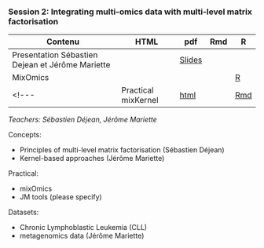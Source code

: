 ### Session 2: Integrating multi-omics data with multi-level matrix factorisation
        
| Contenu | HTML | pdf | Rmd | R |
|--------------------------------------------------|------|------|-----|-----|
| Presentation Sébastien Dejean et Jérôme Mariette |  | [Slides](https://synapse.math.univ-toulouse.fr/s/MwI9AkY301X4xGC#pdfviewer) |  |
| MixOmics |  |  |  | [R](../../2020/session1-2/TP_mixOmics_DUBii.R) |
<!---| Practical mixKernel | [html](../../2020/session1-2/TP_mixKernel_DUBii.html) |  | [Rmd](../../current/session2/DUBii_TP_mixOmics.R) |--->

*Teachers: Sébastien Déjean, Jérôme Mariette*

Concepts:

- Principles of multi-level matrix factorisation (Sébastien Déjean)
- Kernel-based approaches (Jérôme Mariette)

Practical:

- mixOmics
- JM tools (please specify)

Datasets:
- Chronic Lymphoblastic Leukemia (CLL)
- metagenomics data (Jérôme Mariette)
